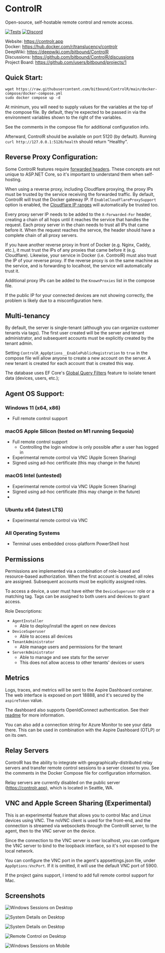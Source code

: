 # ControlR

Open-source, self-hostable remote control and remote access.

[![Tests](https://github.com/bitbound/ControlR/actions/workflows/test.yml/badge.svg)](https://github.com/bitbound/ControlR/actions/workflows/test.yml)
[![Discord](https://img.shields.io/discord/1245426111903699087?label=Discord&logo=discord&logoColor=white&color=7289DA)](https://discord.gg/JWJmMPc72H)

Website: https://controlr.app  
Docker: https://hub.docker.com/r/translucency/controlr  
DeepWiki: https://deepwiki.com/bitbound/ControlR  
Discussions: https://github.com/bitbound/ControlR/discussions  
Project Board: https://github.com/users/bitbound/projects/1

## Quick Start: 


```
wget https://raw.githubusercontent.com/bitbound/ControlR/main/docker-compose/docker-compose.yml
sudo docker compose up -d
```

At minimum, you will need to supply values for the variables at the top of the compose file. By default, they're expected to be passed in via the environment variables shown to the right of the variables.

See the comments in the compose file for additional configuration info.

Afterward, ControlR should be available on port 5120 (by default). Running `curl http://127.0.0.1:5120/health` should return "Healthy".

## Reverse Proxy Configuration:

Some ControlR features require [forwarded headers](https://learn.microsoft.com/en-us/aspnet/core/host-and-deploy/proxy-load-balancer). These concepts are not unique to ASP.NET Core, so it's important to understand them when self-hosting.

When using a reverse proxy, including Cloudflare proxying, the proxy IPs must be trusted by the service receiving the forwarded traffic. By default, ControlR will trust the Docker gateway IP. If `EnableCloudflareProxySupport` option is enabled, the [Cloudflare IP ranges](https://www.cloudflare.com/ips/) will automatically be trusted too.

Every proxy server IP needs to be added to the `X-Forwarded-For` header, creating a chain of all hops until it reaches the service that handles the request. Each proxy server in the chain needs to trust all IPs that came before it. When the request reaches the servce, the header should have a complete chain of all proxy servers.

If you have another reverse proxy in front of Docker (e.g. Nginx, Caddy, etc.), it must trust the IPs of any proxies that came before it (e.g. Cloudflare). Likewise, your service in Docker (i.e. ControlR) must also trust the IP of your reverse proxy. If the reverse proxy is on the same machine as the service, and is forwarding to localhost, the service will automatically trust it.

Additional proxy IPs can be added to the `KnownProxies` list in the compose file.

If the public IP for your connected devices are not showing correctly, the problem is likely due to a misconfiguration here.

## Multi-tenancy

By default, the server is single-tenant (although you can organize customer tenants via tags). The first user created will be the server and tenant administrator, and subsequent accounts must be explicitly created by the tenant admin.

Setting `ControlR_AppOptions__EnablePublicRegistration` to `true` in the compose file will allow anyone to create a new account on the server. A new tenant is created for each account that is created this way.

The database uses EF Core's [Global Query Filters](https://learn.microsoft.com/en-us/ef/core/querying/filters) feature to isolate tenant data (devices, users, etc.);

## Agent OS Support:

### Windows 11 (x64, x86)

- Full remote control support

### macOS Apple Silicon (tested on M1 running Sequoia)
- Full remote control support
  - Controlling the login window is only possible after a user has logged in
- Experimental remote control via VNC (Apple Screen Sharing)
- Signed using ad-hoc certificate (this may change in the future)

### macOS Intel (untested)
- Experimental remote control via VNC (Apple Screen Sharing)
- Signed using ad-hoc certificate (this may change in the future)
- 
### Ubuntu x64 (latest LTS)

- Experimental remote control via VNC

### All Operating Systems
- Terminal uses embedded cross-platform PowerShell host

## Permissions

Permissions are implemented via a combination of role-based and resource-based authorization. When the first account is created, all roles are assigned. Subsequent accounts must be explicitly assigned roles.

To access a device, a user must have either the `DeviceSuperuser` role or a matching tag. Tags can be assigned to both users and devices to grant access.

Role Descriptions:

- `AgentInstaller`
  - Able to deploy/install the agent on new devices
- `DeviceSuperuser`
  - Able to access all devices
- `TenantAdministrator`
  - Able manage users and permissions for the tenant
- `ServerAdministrator`
  - Able to manage and see stats for the server
  - This does not allow access to other tenants' devices or users

## Metrics

Logs, traces, and metrics will be sent to the Aspire Dashboard container. The web interface is exposed on port 18888, and it's secured by the `aspireToken` value.

The dashboard also supports OpenIdConnect authentication. See their [readme](https://github.com/dotnet/aspire/tree/main/src/Aspire.Dashboard) for more information.

You can also add a connection string for Azure Monitor to see your data there. This can be used in combination with the Aspire Dashboard (OTLP) or on its own.

## Relay Servers

ControlR has the ability to integrate with geographically-distributed relay servers and transfer remote control sessions to a server closest to you. See the comments in the Docker Compose file for configuration information.

Relay servers are currently disabled on the public server (https://controlr.app), which is located in Seattle, WA.

## VNC and Apple Screen Sharing (Experimental)

This is an experimental feature that allows you to control Mac and Linux devices using VNC.  The noVNC client is used for the front-end, and the connection is streamed via websockets through the ControlR server, to the agent, then to the VNC server on the device.

Since the connection to the VNC server is over localhost, you can configure the VNC server to bind to the loopback interface, so it's not exposed to the local network.

You can configure the VNC port in the agent's appsettings.json file, under `AppOptions:VncPort`. If it is omitted, it will use the default VNC port of 5900.

If the project gains support, I intend to add full remote control support for Mac.

## Screenshots

![Windows Sessions on Desktop](.assets/screenshots/desktop_windows-sessions.png)

![System Details on Desktop](.assets/screenshots/desktop_details-row.png)

![System Details on Desktop](.assets/screenshots/desktop_terminal.png)

![Remote Control on Desktop](.assets/screenshots/desktop_remote-control.png)

![Windows Sessions on Mobile](.assets/screenshots/mobile_windows-sessions.png)
